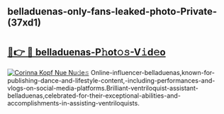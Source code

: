 ## belladuenas-only-fans​-leaked-photo​-Private-(37xd1)


# <h2><a href="https://mediaupload.pro?title=belladuenas&ref=git">🔗👉 🔴 belladuenas-P𝚑ot𝚘𝚜-V𝚒d𝚎o</a></h2>

[![Corinna Kopf Nue Nu𝚍e𝚜](https://i.imgur.com/0qMVB7G.gif)](https://mediaupload.pro?title=belladuenas&ref=git)
Online-influencer-belladuenas,known-for-publishing-dance-and-lifestyle-content,-including-performances-and-vlogs-on-social-media-platforms.Brilliant-ventriloquist-assistant-belladuenas,celebrated-for-their-exceptional-abilities-and-accomplishments-in-assisting-ventriloquists.  